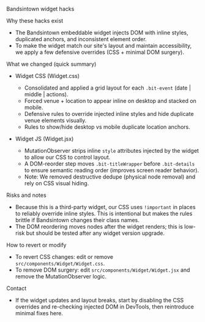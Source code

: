 Bandsintown widget hacks

Why these hacks exist
- The Bandsintown embeddable widget injects DOM with inline styles, duplicated anchors, and inconsistent element order.
- To make the widget match our site's layout and maintain accessibility, we apply a few defensive overrides (CSS + minimal DOM surgery).

What we changed (quick summary)
- Widget CSS (Widget.css)
  - Consolidated and applied a grid layout for each `.bit-event` (date | middle | actions).
  - Forced venue + location to appear inline on desktop and stacked on mobile.
  - Defensive rules to override injected inline styles and hide duplicate venue elements visually.
  - Rules to show/hide desktop vs mobile duplicate location anchors.

- Widget JS (Widget.jsx)
  - MutationObserver strips inline `style` attributes injected by the widget to allow our CSS to control layout.
  - A DOM-reorder step moves `.bit-titleWrapper` before `.bit-details` to ensure semantic reading order (improves screen reader behavior).
  - Note: We removed destructive dedupe (physical node removal) and rely on CSS visual hiding.

Risks and notes
- Because this is a third-party widget, our CSS uses `!important` in places to reliably override inline styles. This is intentional but makes the rules brittle if Bandsintown changes their class names.
- The DOM reordering moves nodes after the widget renders; this is low-risk but should be tested after any widget version upgrade.

How to revert or modify
- To revert CSS changes: edit or remove `src/components/Widget/Widget.css`.
- To remove DOM surgery: edit `src/components/Widget/Widget.jsx` and remove the MutationObserver logic.

Contact
- If the widget updates and layout breaks, start by disabling the CSS overrides and re-checking injected DOM in DevTools, then reintroduce minimal fixes here.
